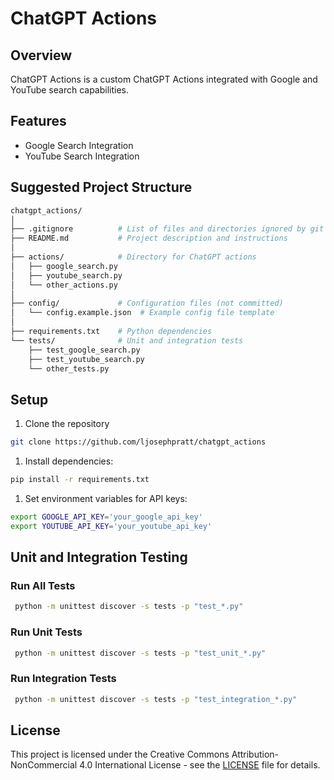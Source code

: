 # ChatGPT Actions

## Overview

ChatGPT Actions is a custom ChatGPT Actions integrated with Google and YouTube search capabilities.

## Features

- Google Search Integration
- YouTube Search Integration

## Suggested Project Structure

```graphql
chatgpt_actions/
│
├── .gitignore          # List of files and directories ignored by git
├── README.md           # Project description and instructions
│
├── actions/            # Directory for ChatGPT actions
│   ├── google_search.py
│   ├── youtube_search.py
│   └── other_actions.py
│
├── config/             # Configuration files (not committed)
│   └── config.example.json  # Example config file template
│
├── requirements.txt    # Python dependencies
└── tests/              # Unit and integration tests
    ├── test_google_search.py
    ├── test_youtube_search.py
    └── other_tests.py
```

## Setup

1. Clone the repository

```sh
git clone https://github.com/ljosephpratt/chatgpt_actions
```

1. Install dependencies:

```sh
pip install -r requirements.txt
```

1. Set environment variables for API keys:

```sh
export GOOGLE_API_KEY='your_google_api_key'
export YOUTUBE_API_KEY='your_youtube_api_key'
```

## Unit and Integration Testing

### Run All Tests

```sh
 python -m unittest discover -s tests -p "test_*.py"
```

### Run Unit Tests

```sh
 python -m unittest discover -s tests -p "test_unit_*.py"
```

### Run Integration Tests

```sh
 python -m unittest discover -s tests -p "test_integration_*.py"
```

## License

This project is licensed under the Creative Commons Attribution-NonCommercial 4.0 International License - see the [LICENSE](https://creativecommons.org/licenses/by-nc/4.0/legalcode) file for details.

